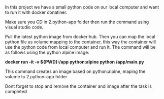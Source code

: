 In this project we have a small python code on our local computer and want to run it with docker conatiner.

Make sure you CD in 2.python-app folder then run the command using visual studio code.

Pull the latest python image from docker hub. Then you can map the local python file as volume mapping to the container, this way the container will use the python code from local computer and run it. The command will be as follows using the python alpine image:

**docker run -it -v ${PWD}:/app python:alpine python /app/main.py**

This command creates an image based on python:alpine, maping the volume to 2.python-app folder 

Dont forget to stop and remove the container and image after the task is completed

